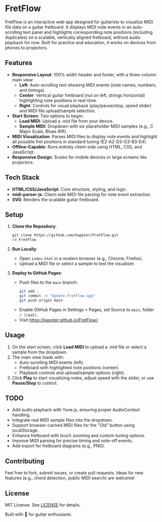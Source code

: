 # FretFlow

FretFlow is an interactive web app designed for guitarists to visualize MIDI file data on a guitar fretboard. It displays MIDI note events in an auto-scrolling text panel and highlights corresponding note positions (including duplicates) on a scalable, vertically aligned fretboard, without audio playback for now. Built for practice and education, it works on devices from phones to projectors.

## Features

- **Responsive Layout**: 100% width header and footer, with a three-column main view:
  - **Left**: Auto-scrolling text showing MIDI events (note names, numbers, and timings).
  - **Center**: Vertical guitar fretboard (nut on left, strings horizontal) highlighting note positions in real-time.
  - **Right**: Controls for visual playback (play/pause/stop, speed slider) and MIDI file upload/sample selection.
- **Start Screen**: Two options to begin:
  - **Load MIDI**: Upload a .mid file from your device.
  - **Sample MIDI**: Dropdown with six placeholder MIDI samples (e.g., C Major Scale, Blues Riff).
- **MIDI Visualization**: Parses MIDI files to display note events and highlight all possible fret positions in standard tuning (E2-A2-D3-G3-B3-E4).
- **Offline-Capable**: Runs entirely client-side using HTML, CSS, and JavaScript.
- **Responsive Design**: Scales for mobile devices or large screens like projectors.

## Tech Stack

- **HTML/CSS/JavaScript**: Core structure, styling, and logic.
- **midi-parser-js**: Client-side MIDI file parsing for note event extraction.
- **SVG**: Renders the scalable guitar fretboard.

## Setup

1. **Clone the Repository**:
   ```bash
   git clone https://github.com/kappter/FretFlow.git
   cd FretFlow
   ```

2. **Run Locally**:
   - Open `index.html` in a modern browser (e.g., Chrome, Firefox).
   - Upload a MIDI file or select a sample to test the visualizer.

3. **Deploy to GitHub Pages**:
   - Push files to the `main` branch:
     ```bash
     git add .
     git commit -m "Update FretFlow app"
     git push origin main
     ```
   - Enable GitHub Pages in Settings > Pages, set Source to `main`, folder `/ (root)`.
   - Visit https://kappter.github.io/FretFlow/.

## Usage

1. On the start screen, click **Load MIDI** to upload a .mid file or select a sample from the dropdown.
2. The main view loads with:
   - Auto-scrolling MIDI events (left).
   - Fretboard with highlighted note positions (center).
   - Playback controls and upload/sample options (right).
3. Click **Play** to start visualizing notes, adjust speed with the slider, or use **Pause/Stop** to control.

## TODO

- Add audio playback with Tone.js, ensuring proper AudioContext handling.
- Integrate real MIDI sample files into the dropdown.
- Support browser-cached MIDI files for the "Old" button using localStorage.
- Enhance fretboard with touch zooming and custom tuning options.
- Improve MIDI parsing for precise timing and note-off events.
- Add export for fretboard diagrams (e.g., PNG).

## Contributing

Feel free to fork, submit issues, or create pull requests. Ideas for new features (e.g., chord detection, public MIDI search) are welcome!

## License

MIT License. See [LICENSE](LICENSE) for details.

Built with 🎸 for guitar enthusiasts.
